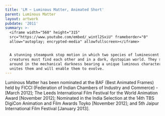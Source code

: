 ```yaml
---
title: 'LM ~ Luminous Matter, Animated Short'
parent: Luminous Matter
layout: artwork
pubdate: '2011'
summary: >-
  <iframe width="560" height="315"
  src="https://www.youtube.com/embed/_wintl2SxiU" frameborder="0"
  allow="autoplay; encrypted-media" allowfullscreen></iframe>


  A stunning steampunk stop motion in which two species of luminescent insectoid
  creatures must find each other and in a dark, dystopian world. They scuttle
  around in the mechanical darkness bearing a unique luminous character that
  unites them and will enable them to evolve.
---
```

Luminous Matter has been nominated at the BAF (Best Animated Frames) held by FICCI (Federation of Indian Chambers of Industry and Commerce) - \[March 2012]; The Leeds International Film Festival for the World Animation Award \[November 2012]; Nominated in the India Selection at the 14th TBS DigiCon Animation and Film Awards Toyko \[November 2012]; and 5th Jaipur International Film Festival \[January 2013].
